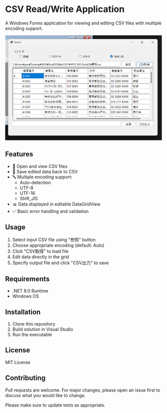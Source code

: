 # CSV Read/Write Application

A Windows Forms application for viewing and editing CSV files with multiple encoding support.

![Application Screenshot](ss.png) 

## Features
- 📁 Open and view CSV files
- 💾 Save edited data back to CSV
- 🔤 Multiple encoding support:
  - Auto-detection
  - UTF-8
  - UTF-16
  - Shift_JIS
- 📊 Data displayed in editable DataGridView
- ✅ Basic error handling and validation

## Usage
1. Select input CSV file using "参照" button
2. Choose appropriate encoding (default: Auto)
3. Click "CSV取得" to load file
4. Edit data directly in the grid
5. Specify output file and click "CSV出力" to save

## Requirements
- .NET 8.0 Runtime
- Windows OS

## Installation
1. Clone this repository
2. Build solution in Visual Studio
3. Run the executable

## License
MIT License

## Contributing
Pull requests are welcome. For major changes, please open an issue first
to discuss what you would like to change.

Please make sure to update tests as appropriate.

